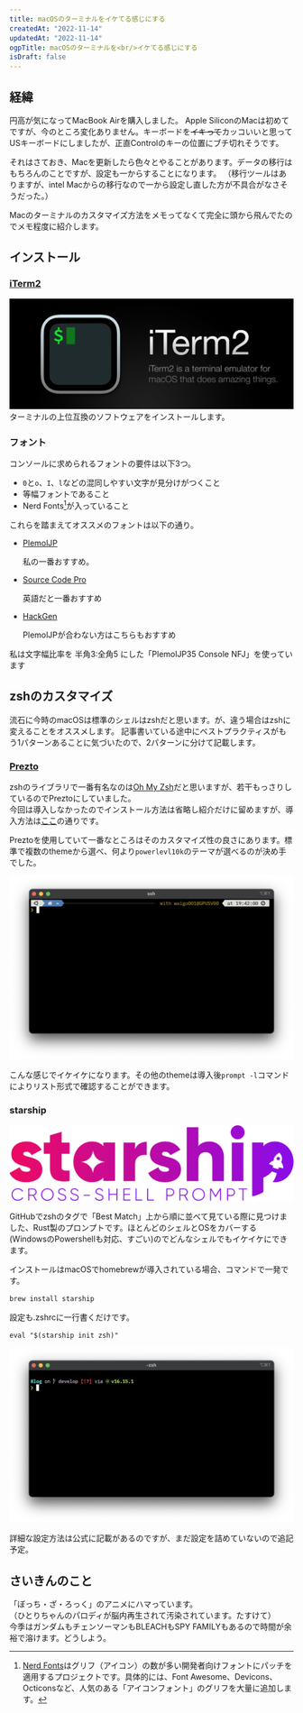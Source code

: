 ```yaml
---
title: macOSのターミナルをイケてる感じにする
createdAt: "2022-11-14"
updatedAt: "2022-11-14"
ogpTitle: macOSのターミナルを<br/>イケてる感じにする
isDraft: false
---
```


## 経緯

円高が気になってMacBook Airを購入しました。
Apple SiliconのMacは初めてですが、今のところ変化ありません。キーボードを~~イキって~~カッコいいと思ってUSキーボードにしましたが、正直Controlのキーの位置にブチ切れそうです。

それはさておき、Macを更新したら色々とやることがあります。データの移行はもちろんのことですが、設定も一からすることになります。
（移行ツールはありますが、intel Macからの移行なので一から設定し直した方が不具合がなさそうだった。）

Macのターミナルのカスタマイズ方法をメモってなくて完全に頭から飛んでたのでメモ程度に紹介します。

## インストール

### [iTerm2](https://iterm2.com/)

![iTerm2ロゴ](iTerm2Logo.jpg)
ターミナルの上位互換のソフトウェアをインストールします。

### フォント

コンソールに求められるフォントの要件は以下3つ。

- `0`と`o`、`I`、`l`などの混同しやすい文字が見分けがつくこと
- 等幅フォントであること
- Nerd Fonts[^1]が入っていること

[^1]: [Nerd Fonts](https://www.nerdfonts.com/)はグリフ（アイコン）の数が多い開発者向けフォントにパッチを適用するプロジェクトです。具体的には、Font Awesome、Devicons、Octiconsなど、人気のある「アイコンフォント」のグリフを大量に追加します。

これらを踏まえてオススメのフォントは以下の通り。

- [PlemolJP](https://github.com/yuru7/PlemolJP)

  私の一番おすすめ。

- [Source Code Pro](https://github.com/ryanoasis/nerd-fonts/tree/master/patched-fonts/SourceCodePro)

  英語だと一番おすすめ

- [HackGen](https://github.com/yuru7/HackGen)

  PlemolJPが合わない方はこちらもおすすめ

私は文字幅比率を 半角3:全角5 にした「PlemolJP35 Console NFJ」を使っています

## zshのカスタマイズ

流石に今時のmacOSは標準のシェルはzshだと思います。が、違う場合はzshに変えることをオススメします。
記事書いている途中にベストプラクティスがもう1パターンあることに気づいたので、2パターンに分けて記載します。

### [Prezto](https://github.com/sorin-ionescu/prezto)

zshのライブラリで一番有名なのは[Oh My Zsh](https://github.com/ohmyzsh/ohmyzsh)だと思いますが、若干もっさりしているのでPreztoにしていました。  
今回は導入しなかったのでインストール方法は省略し紹介だけに留めますが、導入方法は[ここ](https://github.com/sorin-ionescu/prezto#installation)の通りです。

Preztoを使用していて一番なところはそのカスタマイズ性の良さにあります。標準で複数のthemeから選べ、何より`powerlevl10k`のテーマが選べるのが決め手でした。

![powerlevel10kの例](2022-11-18-194231.png)

こんな感じでイケイケになります。その他のthemeは導入後`prompt -l`コマンドによりリスト形式で確認することができます。

### starship

![StarShipロゴ](starshiplogo.png)

GitHubでzshのタグで「Best Match」上から順に並べて見ている際に見つけました、Rust製のプロンプトです。ほとんどのシェルとOSをカバーする(WindowsのPowershellも対応、すごい)のでどんなシェルでもイケイケにできます。

インストールはmacOSでhomebrewが導入されている場合、コマンドで一発です。

```sh
brew install starship
```

設定も.zshrcに一行書くだけです。

```sh:.zshrc
eval "$(starship init zsh)"
```

![starship導入後のターミナル](2022-11-18-221211.png)

詳細な設定方法は公式に記載があるのですが、まだ設定を詰めていないので追記予定。

## さいきんのこと

「ぼっち・ざ・ろっく」のアニメにハマっています。  
（ひとりちゃんのパロディが脳内再生されて汚染されています。たすけて）  
今季はガンダムもチェンソーマンもBLEACHもSPY FAMILYもあるので時間が余裕で溶けます。どうしよう。
